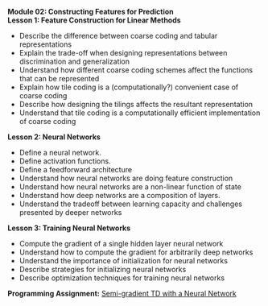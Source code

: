 **Module 02: Constructing Features for Prediction**  
**Lesson 1: Feature Construction for Linear Methods**  
- Describe the difference between coarse coding and tabular representations
- Explain the trade-off when designing representations between discrimination and generalization
- Understand how different coarse coding schemes affect the functions that can be represented
- Explain how tile coding is a (computationally?) convenient case of coarse coding
- Describe how designing the tilings affects the resultant representation
- Understand that tile coding is a computationally efficient implementation of coarse coding

**Lesson 2: Neural Networks**  
- Define a neural network.
- Define activation functions.
- Define a feedforward architecture
- Understand how neural networks are doing feature construction
- Understand how neural networks are a non-linear function of state
- Understand how deep networks are a composition of layers.
- Understand the tradeoff between learning capacity and challenges presented by deeper networks

**Lesson 3: Training Neural Networks**  
- Compute the gradient of a single hidden layer neural network
- Understand how to compute the gradient for arbitrarily deep networks
- Understand the importance of initialization for neural networks
- Describe strategies for initializing neural networks
- Describe optimization techniques for training neural networks

**Programming Assignment:** [Semi-gradient TD with a Neural Network](https://github.com/bhunkeler/DataScienceCoursera/tree/master/Reinforcement_Learning%20-%20University%20of%20Alberta/003_Prediction_and_Control_with_Function_Approximation/week_2/assignment)
